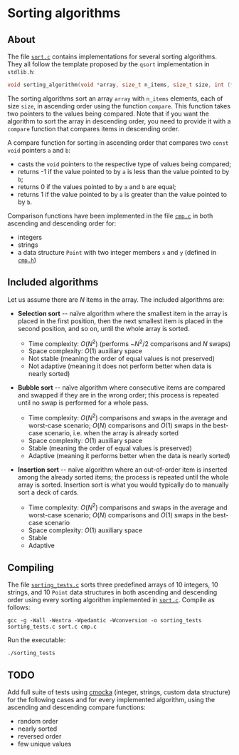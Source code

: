 # Sorting algorithms

## About

The file [`sort.c`](https://github.com/alexandra-zaharia/c-playground/blob/master/sorting_algorithms/sort.c) contains implementations for several sorting algorithms. They all follow the template proposed by the `qsort` implementation in `stdlib.h`:

```c
void sorting_algorithm(void *array, size_t n_items, size_t size, int (*compare)(const void *, const void *));
```

The sorting algorithms sort an array `array` with `n_items` elements, each of size `size`, in ascending order using the function `compare`. This function takes two pointers to the values being compared. Note that if you want the algorithm to sort the array in descending order, you need to provide it with a `compare` function that compares items in descending order.

A compare function for sorting in ascending order that compares two `const void` pointers `a` and `b`:
* casts the `void` pointers to the respective type of values being compared;
* returns -1 if the value pointed to by `a` is less than the value pointed to by `b`;
* returns 0 if the values pointed to by `a` and `b` are equal;
* returns 1 if the value pointed to by `a` is greater than the value pointed to by `b`.

Comparison functions have been implemented in the file [`cmp.c`](https://github.com/alexandra-zaharia/c-playground/blob/master/sorting_algorithms/cmp.c) in both ascending and descending order for:
* integers
* strings
* a data structure `Point` with two integer members `x` and `y` (defined in [`cmp.h`](https://github.com/alexandra-zaharia/c-playground/blob/master/sorting_algorithms/cmp.h))

## Included algorithms

Let us assume there are *N* items in the array. The included algorithms are:
* **Selection sort** -- naïve algorithm where the smallest item in the array is placed in the first position, then the next smallest item is placed in the second position, and so on, until the whole array is sorted.
  * Time complexity: *O*(*N*<sup>2</sup>) (performs ~*N*<sup>2</sup>/2 comparisons and *N* swaps)
  * Space complexity: *O*(1) auxiliary space
  * Not stable (meaning the order of equal values is not preserved)
  * Not adaptive (meaning it does not perform better when data is nearly sorted)
  
* **Bubble sort** -- naïve algorithm where consecutive items are compared and swapped if they are in the wrong order; this process is repeated until no swap is performed for a whole pass.
  * Time complexity: *O*(*N*<sup>2</sup>) comparisons and swaps in the average and worst-case scenario; *O*(*N*) comparisons and *O*(1) swaps in the best-case scenario, i.e. when the array is already sorted
  * Space complexity: *O*(1) auxiliary space
  * Stable (meaning the order of equal values is preserved)
  * Adaptive (meaning it performs better when the data is nearly sorted)
  
* **Insertion sort** -- naïve algorithm where an out-of-order item is inserted among the already sorted items; the process is repeated until the whole array is sorted. Insertion sort is what you would typically do to manually sort a deck of cards.
  * Time complexity: *O*(*N*<sup>2</sup>) comparisons and swaps in the average and worst-case scenario; *O*(*N*) comparisons and *O*(1) swaps in the best-case scenario
  * Space complexity: *O*(1) auxiliary space
  * Stable
  * Adaptive

## Compiling

The file [`sorting_tests.c`](https://github.com/alexandra-zaharia/c-playground/blob/master/sorting_algorithms/sorting_tests.c) sorts three predefined arrays of 10 integers, 10 strings, and 10 `Point` data structures in both ascending and descending order using every sorting algorithm implemented in [`sort.c`](https://github.com/alexandra-zaharia/c-playground/blob/master/sorting_algorithms/sort.c). Compile as follows:

```
gcc -g -Wall -Wextra -Wpedantic -Wconversion -o sorting_tests sorting_tests.c sort.c cmp.c
```

Run the executable:

```
./sorting_tests
```

## TODO

Add full suite of tests using [cmocka](https://cmocka.org/) (integer, strings, custom data structure) for the following cases and for every implemented algorithm, using the ascending and descending compare functions:
* random order
* nearly sorted
* reversed order
* few unique values